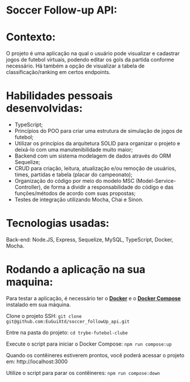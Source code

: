 # Soccer Follow-up API:

# Contexto:
O projeto é uma aplicação na qual o usuário pode visualizar e cadastrar jogos de futebol virtuais, podendo editar os gols da partida conforme necessário. Há também a opção de visualizar a tabela de classificação/ranking em certos endpoints.

# Habilidades pessoais desenvolvidas:
- TypeScript;
- Princípios do POO para criar uma estrutura de simulação de jogos de futebol;
- Utilizar os princípios da arquitetura SOLID para organizar o projeto e deixá-lo com uma manutenibilidade muito maior;
- Backend com um sistema modelagem de dados através do ORM Sequelize;
- CRUD para criação, leitura, atualização e/ou remoção de usuários, times, partidas e tabela (placar do campeonato);
- Organização do código por meio do modelo MSC (Model-Service-Controller), de forma a dividir a responsabilidade do código e das funções/métodos de acordo com  suas propostas;
- Testes de integração utilizando Mocha, Chai e Sinon.

# Tecnologias usadas:
Back-end:
Node.JS, Express, Sequelize, MySQL, TypeScript, Docker, Mocha.

# Rodando a aplicação na sua maquina:
Para testar a aplicação, é necessário ter o [**Docker**](https://www.docker.com/) e o [**Docker Compose**](https://docs.docker.com/compose/) instalado em sua máquina.

Clone o projeto SSH: `git clone git@github.com:EuGuiXtd/soccer_followUp_api.git`

Entre na pasta do projeto: `cd trybe-futebol-clube`

Execute o script para iniciar o Docker Compose: `npm run compose:up`

Quando os contêineres estiverem prontos, você poderá acessar o projeto em: http://localhost:3000

Utilize o script para parar os contêineres: `npm run compose:down`
